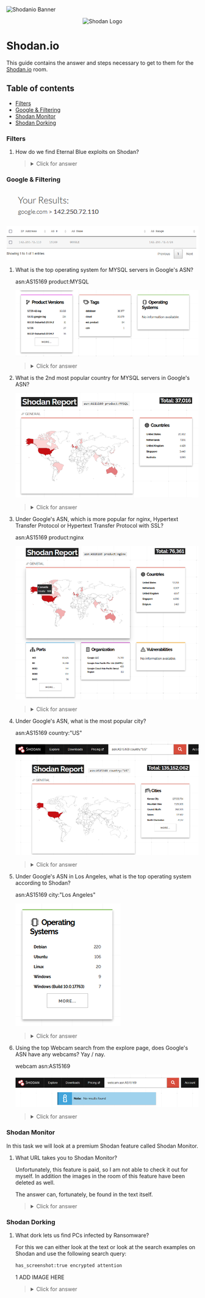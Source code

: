 ![Shodanio Banner](https://i.imgur.com/J1ik7ZU.png)

<p align="center">
   <img src="https://github.com/Kevinovitz/TryHackMe_Writeups/blob/main/shodan/Shodan_Cover.png" alt="Shodan Logo">
</p>

# Shodan.io

This guide contains the answer and steps necessary to get to them for the [Shodan.io](https://tryhackme.com/room/shodan) room.

## Table of contents

- [Filters](#filters)
- [Google & Filtering](#google--Filtering)
- [Shodan Monitor](#shodan-monitor)
- [Shodan Dorking](#shodan-dorking)

### Filters



1. How do we find Eternal Blue exploits on Shodan?

   

   ><details><summary>Click for answer</summary>vuln:ms17-010</details>

### Google & Filtering

![IP](https://github.com/Kevinovitz/TryHackMe_Writeups/blob/main/shodan/Google_Filtering_IP.png)

![ASN](https://github.com/Kevinovitz/TryHackMe_Writeups/blob/main/shodan/Google_Filtering_ASN.png)

1. What is the top operating system for MYSQL servers in Google's ASN?    

   asn:AS15169 product:MYSQL
   
   ![OS](https://github.com/Kevinovitz/TryHackMe_Writeups/blob/main/shodan/Google_Filtering_OS.png)

   ><details><summary>Click for answer</summary>5.6.40-84.0-log</details>

2. What is the 2nd most popular country for MYSQL servers in Google's ASN?

   ![Country](https://github.com/Kevinovitz/TryHackMe_Writeups/blob/main/shodan/Google_Filtering_Country.png)

   ><details><summary>Click for answer</summary>Netherlands</details>

3. Under Google's ASN, which is more popular for nginx, Hypertext Transfer Protocol or Hypertext Transfer Protocol with SSL?

   asn:AS15169 product:nginx
   
   ![Nginx](https://github.com/Kevinovitz/TryHackMe_Writeups/blob/main/shodan/Google_Filtering_Nginx.png)

   ><details><summary>Click for answer</summary>Hypertext Transfer Protocol </details>

4. Under Google's ASN, what is the most popular city?

   asn:AS15169 country:"US"
   
   ![City](https://github.com/Kevinovitz/TryHackMe_Writeups/blob/main/shodan/Google_Filtering_City.png)

   ><details><summary>Click for answer</summary>Mountain View</details>

5. Under Google's ASN in Los Angeles, what is the top operating system according to Shodan?

   asn:AS15169 city:"Los Angeles"
   
   ![LA OS](https://github.com/Kevinovitz/TryHackMe_Writeups/blob/main/shodan/Google_Filtering_LA_OS.png)

   ><details><summary>Click for answer</summary>PAN-OS</details>

6. Using the top Webcam search from the explore page, does Google's ASN have any webcams? Yay / nay.

   webcam asn:AS15169
   
   ![Webcam](https://github.com/Kevinovitz/TryHackMe_Writeups/blob/main/shodan/Google_Filtering_Webcam.png)

   ><details><summary>Click for answer</summary>Nay</details>

### Shodan Monitor

In this task we will look at a premium Shodan feature called Shodan Monitor.

1. What URL takes you to Shodan Monitor?

   Unfortunately, this feature is paid, so I am not able to check it out for myself. In addition the images in the room of this feature have been deleted as well.
   
   The answer can, fortunately, be found in the text itself.

   ><details><summary>Click for answer</summary>https://monitor.shodan.io/dashboard</details>

### Shodan Dorking



1. What dork lets us find PCs infected by Ransomware? 

   For this we can either look at the text or look at the search examples on Shodan and use the following search query:
   
   ```cmd
   has_screenshot:true encrypted attention
   ```
   
   1[]() ADD IMAGE HERE

   ><details><summary>Click for answer</summary>has_screenshot:true encrypted attention </details>
